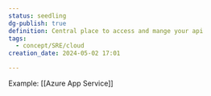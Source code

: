 ```yaml
---
status: seedling
dg-publish: true
definition: Central place to access and mange your api
tags:
  - concept/SRE/cloud
creation_date: 2024-05-02 17:01

---
```

Example: [[Azure App Service]]